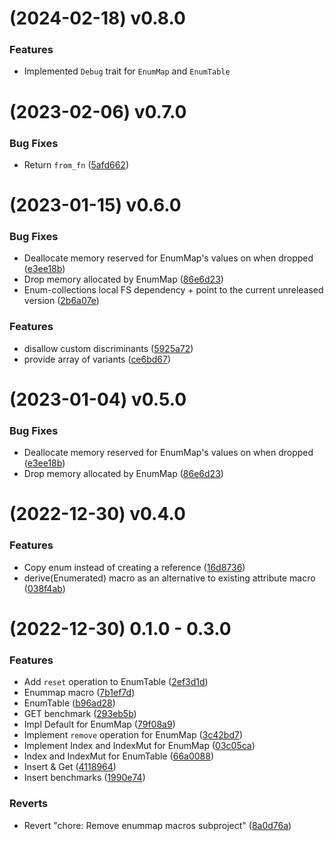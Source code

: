 #  (2024-02-18) v0.8.0

### Features

* Implemented `Debug` trait for `EnumMap` and `EnumTable`

#  (2023-02-06) v0.7.0

### Bug Fixes

* Return `from_fn` ([5afd662](https://github.com/Pscheidl/enum-collections/commit/5afd662271d1ae68b377c613567c89ec70edcb28))

#  (2023-01-15) v0.6.0


### Bug Fixes

* Deallocate memory reserved for EnumMap's values on when dropped ([e3ee18b](https://github.com/Pscheidl/enum-map/commit/e3ee18b98e18b447ff15a5c78fbb770c1380dcc1))
* Drop memory allocated by EnumMap ([86e6d23](https://github.com/Pscheidl/enum-map/commit/86e6d231065fcdf0c372e4bd7a411fccfedba74e))
* Enum-collections local FS dependency + point to the current unreleased version ([2b6a07e](https://github.com/Pscheidl/enum-map/commit/2b6a07e59d44ab51e4f68cb4c95bc6bdca7a0691))


### Features

* disallow custom discriminants ([5925a72](https://github.com/Pscheidl/enum-map/commit/5925a722251a5f9bb00279e69191089e31182f2c))
* provide array of variants ([ce6bd67](https://github.com/Pscheidl/enum-map/commit/ce6bd679a4c4af023f1e5ea6b2a7e25867fc04ed))


#  (2023-01-04) v0.5.0

### Bug Fixes

* Deallocate memory reserved for EnumMap's values on when dropped ([e3ee18b](https://github.com/Pscheidl/enum-map/commit/e3ee18b98e18b447ff15a5c78fbb770c1380dcc1))
* Drop memory allocated by EnumMap ([86e6d23](https://github.com/Pscheidl/enum-map/commit/86e6d231065fcdf0c372e4bd7a411fccfedba74e))

#  (2022-12-30) v0.4.0


### Features

* Copy enum instead of creating a reference ([16d8736](https://github.com/Pscheidl/enum-map/commit/16d8736908b7db069e6bfd43d9ad0182cb96f335))
* derive(Enumerated) macro as an alternative to existing attribute macro ([038f4ab](https://github.com/Pscheidl/enum-map/commit/038f4abfc7a6b6adcd1b23bf7660b0ff7b62f512))

#  (2022-12-30) 0.1.0 - 0.3.0 


### Features

* Add `reset` operation to EnumTable ([2ef3d1d](https://github.com/Pscheidl/enum-map/commit/2ef3d1de9b9e2e4548bd0d2197d4eda3548b9018))
* Enummap macro ([7b1ef7d](https://github.com/Pscheidl/enum-map/commit/7b1ef7d3336f47a08511601f350e745603fe530e))
* EnumTable ([b96ad28](https://github.com/Pscheidl/enum-map/commit/b96ad2845dee5aab437fdc07ea2d9f93594102bd))
* GET benchmark ([293eb5b](https://github.com/Pscheidl/enum-map/commit/293eb5b0fba706e6d512458e65980ad6c3557d31))
* Impl Default for EnumMap ([79f08a9](https://github.com/Pscheidl/enum-map/commit/79f08a9bbed4fa44dc9aa895676d29efd45a8032))
* Implement `remove` operation for EnumMap ([3c42bd7](https://github.com/Pscheidl/enum-map/commit/3c42bd75a9551eb7229c93a3ef384e4ac8563edb))
* Implement Index and IndexMut for EnumMap ([03c05ca](https://github.com/Pscheidl/enum-map/commit/03c05ca8b5bc45b253c2fa05c0b96c3595318c00))
* Index and IndexMut for EnumTable ([66a0088](https://github.com/Pscheidl/enum-map/commit/66a0088755d347f91110853a7b31e52ff95ce2c5))
* Insert & Get ([4118964](https://github.com/Pscheidl/enum-map/commit/4118964fc5681023a7fccc7837ad38700773d490))
* Insert benchmarks ([1990e74](https://github.com/Pscheidl/enum-map/commit/1990e747715e543dba81bec20f9b512b84418006))


### Reverts

* Revert "chore: Remove enummap macros subproject" ([8a0d76a](https://github.com/Pscheidl/enum-map/commit/8a0d76a81c8fe11b2bb924c59429697a05e35594))



